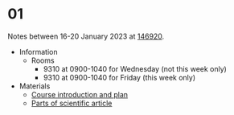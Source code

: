 # 01
Notes between 16-20 January 2023 at [146920](https://edunex.itb.ac.id/courses/45997/preview/146920).

- Information
  + Rooms
    - 9310 at 0900-1040 for Wednesday (not this week only)
    - 9310 at 0900-1040 for Friday (this week only)
- Materials
  + [Course introduction and plan](20220120-0.jpeg)
  + [Parts of scientific article](20220120-1.jpeg)
